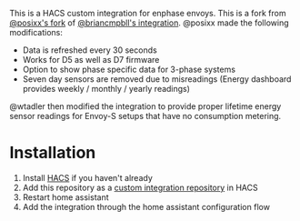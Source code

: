 This is a HACS custom integration for enphase envoys. This is a fork from [@posixx's fork](https://github.com/posixx/home_assistant_custom_envoy) of [@briancmpbll's integration](https://github.com/briancmpbll/home_assistant_custom_envoy). @posixx made the following modifications:

- Data is refreshed every 30 seconds
- Works for D5 as well as D7 firmware
- Option to show phase specific data for 3-phase systems
- Seven day sensors are removed due to misreadings (Energy dashboard provides weekly / monthly / yearly readings)

@wtadler then modified the integration to provide proper lifetime energy sensor readings for Envoy-S setups that have no consumption metering.

# Installation

1. Install [HACS](https://hacs.xyz/) if you haven't already
2. Add this repository as a [custom integration repository](https://hacs.xyz/docs/faq/custom_repositories) in HACS
4. Restart home assistant
5. Add the integration through the home assistant configuration flow
